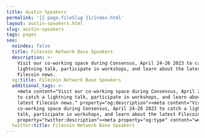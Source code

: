 ```yaml
---
title: Austin Speakers
permalink: '{{ page.fileSlug }}/index.html'
layout: austin-speakers.html
slug: austin-speakers
tags: pages
seo:
  noindex: false
  title: Filecoin Network Base Speakers
  description: >-
    Visit our co-working space during Consensus, April 24-26 2023 to catch a
    lightning talk, participate in workshops, and learn about the latest
    Filecoin news.
  og:title: Filecoin Network Base Speakers
  additional_tags: >-
    <meta content="Visit our co-working space during Consensus, April 24-26 2023
    to catch a lightning talk, participate in workshops, and learn about the
    latest Filecoin news." property="og:description"><meta content="Visit our
    co-working space during Consensus, April 24-26 2023 to catch a lightning
    talk, participate in workshops, and learn about the latest Filecoin news."
    property="twitter:description"><meta property="og:type" content="website">
  twitter:title: Filecoin Network Base Speakers
---
```



